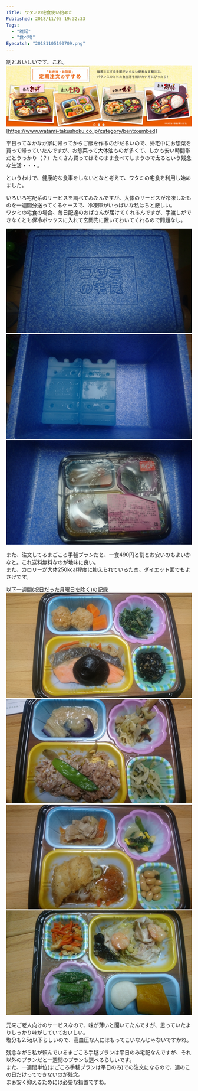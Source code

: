 ```yaml
---
Title: ワタミの宅食使い始めた
Published: 2018/11/05 19:32:33
Tags:
  - "雑記"
  - "食べ物"
Eyecatch: "20181105190709.png"
---
```

割とおいしいです、これ。  
![](20181105190709.png) 
[https://www.watami-takushoku.co.jp/category/bento:embed]



平日ってなかなか家に帰ってからご飯を作るのがだるいので、帰宅中にお惣菜を買って帰っていたんですが、お惣菜って大体油ものが多くて、しかも安い時間帯だとうっかり（？）たくさん買ってはそのまま食べてしまうので太るという残念な生活・・・。  

というわけで、健康的な食事をしないとなと考えて、ワタミの宅食を利用し始めました。  

いろいろ宅配系のサービスを調べてみたんですが、大体のサービスが冷凍したものを一週間分送ってくるケースで、冷凍庫がいっぱいな私はちと厳しい。  
ワタミの宅食の場合、毎日配達のおばさんが届けてくれるんですが、手渡しができなくとも保冷ボックスに入れて玄関先に置いておいてくれるので問題なし。  

![](20181009194132.jpg) ![](20181009194141.jpg) ![](20181009194153.jpg) 

また、注文してるまごころ手毬プランだと、一食490円と割とお安いのもよいかなと。これ送料無料なのが地味に良い。  
また、カロリーが大体250kcal程度に抑えられているため、ダイエット面でもよさげです。  

以下一週間(祝日だった月曜日を除く)の記録  
![](20181009195526.jpg) ![](20181010202749.jpg) ![](20181011202559.jpg) ![](20181012220210.jpg)   

元来ご老人向けのサービスなので、味が薄いと聞いてたんですが、思っていたよりしっかり味がしていておいしい。  
塩分も2.5g以下らしいので、高血圧な人にはもってこいなんじゃないですかね。  

残念ながら私が頼んでいるまごころ手毬プランは平日のみ宅配なんですが、それ以外のプランだと一週間のプランも選べるらしいです。  
また、一週間単位(まごころ手毬プランは平日のみ)での注文になるので、週のこの日だけってできないのが残念。  
まぁ安く抑えるためには必要な措置ですね。  
